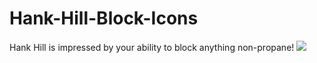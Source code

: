# Hank-Hill-Block-Icons
Hank Hill is impressed by your ability to block anything non-propane!
![](https://66.media.tumblr.com/2195d13304d0a72d48af09a7dd1fd06c/tumblr_pmlu4lMroO1y6xrgvo1_1280.png)
